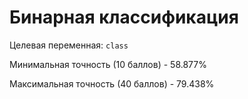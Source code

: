 # Бинарная классификация
Целевая переменная: `class`

Минимальная точность (10 баллов) - 58.877%

Максимальная точность (40 баллов) - 79.438%
        